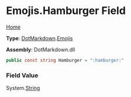 # Emojis\.Hamburger Field

[Home](../../../README.md)

**Type**: [DotMarkdown](../../README.md)\.[Emojis](../README.md)

**Assembly**: DotMarkdown\.dll

```csharp
public const string Hamburger = ":hamburger:"
```

### Field Value

System\.[String](https://docs.microsoft.com/en-us/dotnet/api/system.string)